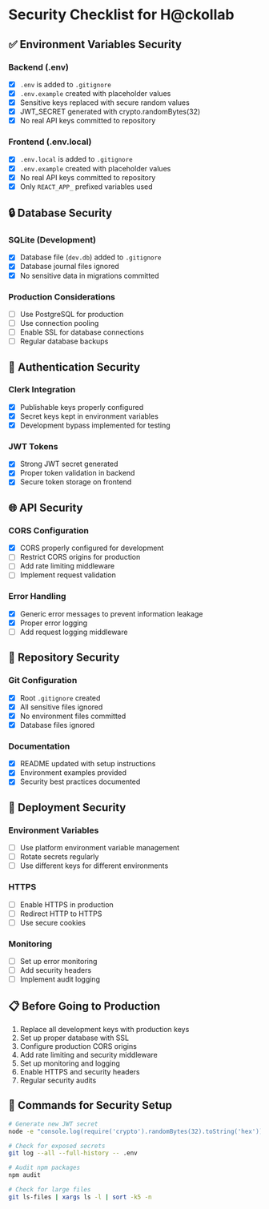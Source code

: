 # Security Checklist for H@ckollab

## ✅ Environment Variables Security

### Backend (.env)
- [x] `.env` is added to `.gitignore`
- [x] `.env.example` created with placeholder values
- [x] Sensitive keys replaced with secure random values
- [x] JWT_SECRET generated with crypto.randomBytes(32)
- [x] No real API keys committed to repository

### Frontend (.env.local)
- [x] `.env.local` is added to `.gitignore`
- [x] `.env.example` created with placeholder values
- [x] No real API keys committed to repository
- [x] Only `REACT_APP_` prefixed variables used

## 🔒 Database Security

### SQLite (Development)
- [x] Database file (`dev.db`) added to `.gitignore`
- [x] Database journal files ignored
- [x] No sensitive data in migrations committed

### Production Considerations
- [ ] Use PostgreSQL for production
- [ ] Use connection pooling
- [ ] Enable SSL for database connections
- [ ] Regular database backups

## 🔑 Authentication Security

### Clerk Integration
- [x] Publishable keys properly configured
- [x] Secret keys kept in environment variables
- [x] Development bypass implemented for testing

### JWT Tokens
- [x] Strong JWT secret generated
- [x] Proper token validation in backend
- [x] Secure token storage on frontend

## 🌐 API Security

### CORS Configuration
- [x] CORS properly configured for development
- [ ] Restrict CORS origins for production
- [ ] Add rate limiting middleware
- [ ] Implement request validation

### Error Handling
- [x] Generic error messages to prevent information leakage
- [x] Proper error logging
- [ ] Add request logging middleware

## 📝 Repository Security

### Git Configuration
- [x] Root `.gitignore` created
- [x] All sensitive files ignored
- [x] No environment files committed
- [x] Database files ignored

### Documentation
- [x] README updated with setup instructions
- [x] Environment examples provided
- [x] Security best practices documented

## 🚀 Deployment Security

### Environment Variables
- [ ] Use platform environment variable management
- [ ] Rotate secrets regularly
- [ ] Use different keys for different environments

### HTTPS
- [ ] Enable HTTPS in production
- [ ] Redirect HTTP to HTTPS
- [ ] Use secure cookies

### Monitoring
- [ ] Set up error monitoring
- [ ] Add security headers
- [ ] Implement audit logging

## 📋 Before Going to Production

1. Replace all development keys with production keys
2. Set up proper database with SSL
3. Configure production CORS origins
4. Add rate limiting and security middleware
5. Set up monitoring and logging
6. Enable HTTPS and security headers
7. Regular security audits

## 🔧 Commands for Security Setup

```bash
# Generate new JWT secret
node -e "console.log(require('crypto').randomBytes(32).toString('hex'))"

# Check for exposed secrets
git log --all --full-history -- .env

# Audit npm packages
npm audit

# Check for large files
git ls-files | xargs ls -l | sort -k5 -n
```
